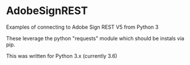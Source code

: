# AdobeSignREST

Examples of connecting to Adobe Sign REST V5 from Python 3

These leverage the python "requests" module which should be instals via pip.

This was written for Python 3.x (currently 3.6)

